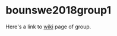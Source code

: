 # bounswe2018group1

Here's a link to [wiki](https://github.com/bounswe/bounswe2018group1/wiki) page of group.
